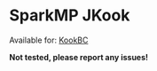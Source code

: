 # SparkMP JKook

Available for: [KookBC](https://github.com/SNWCreations/KookBC)

**Not tested, please report any issues!**
